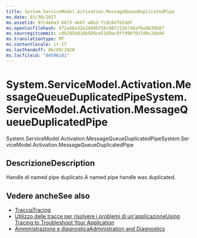 ```yaml
---
title: System.ServiceModel.Activation.MessageQueueDuplicatedPipe
ms.date: 03/30/2017
ms.assetid: 97c4e6a3-6673-4eb7-a8b2-fc8c6d782ddf
ms.openlocfilehash: 972ad6e32e2d49575bc607215b746af6e8b30b87
ms.sourcegitcommit: cdb295dd1db589ce5169ac9ff096f01fd0c2da9d
ms.translationtype: MT
ms.contentlocale: it-IT
ms.lasthandoff: 06/09/2020
ms.locfileid: "84596181"
---
```

# <a name="systemservicemodelactivationmessagequeueduplicatedpipe"></a><span data-ttu-id="a4b16-102">System.ServiceModel.Activation.MessageQueueDuplicatedPipe</span><span class="sxs-lookup"><span data-stu-id="a4b16-102">System.ServiceModel.Activation.MessageQueueDuplicatedPipe</span></span>
<span data-ttu-id="a4b16-103">System.ServiceModel.Activation.MessageQueueDuplicatedPipe</span><span class="sxs-lookup"><span data-stu-id="a4b16-103">System.ServiceModel.Activation.MessageQueueDuplicatedPipe</span></span>  
  
## <a name="description"></a><span data-ttu-id="a4b16-104">Descrizione</span><span class="sxs-lookup"><span data-stu-id="a4b16-104">Description</span></span>  
 <span data-ttu-id="a4b16-105">Handle di named pipe duplicato.</span><span class="sxs-lookup"><span data-stu-id="a4b16-105">A named pipe handle was duplicated.</span></span>  
  
## <a name="see-also"></a><span data-ttu-id="a4b16-106">Vedere anche</span><span class="sxs-lookup"><span data-stu-id="a4b16-106">See also</span></span>

- [<span data-ttu-id="a4b16-107">Traccia</span><span class="sxs-lookup"><span data-stu-id="a4b16-107">Tracing</span></span>](index.md)
- [<span data-ttu-id="a4b16-108">Utilizzo delle tracce per risolvere i problemi di un'applicazione</span><span class="sxs-lookup"><span data-stu-id="a4b16-108">Using Tracing to Troubleshoot Your Application</span></span>](using-tracing-to-troubleshoot-your-application.md)
- [<span data-ttu-id="a4b16-109">Amministrazione e diagnostica</span><span class="sxs-lookup"><span data-stu-id="a4b16-109">Administration and Diagnostics</span></span>](../index.md)
